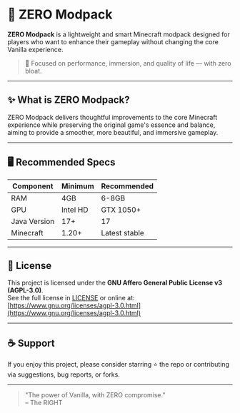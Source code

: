 # 🌌 ZERO Modpack

**ZERO Modpack** is a lightweight and smart Minecraft modpack designed for players who want to enhance their gameplay without changing the core Vanilla experience.

> 🎯 Focused on performance, immersion, and quality of life — with zero bloat.

---

## ✨ What is ZERO Modpack?

ZERO Modpack delivers thoughtful improvements to the core Minecraft experience while preserving the original game's essence and balance, aiming to provide a smoother, more beautiful, and immersive gameplay.

---

## 🖥️ Recommended Specs

| Component     | Minimum     | Recommended   |
|---------------|-------------|--------------|
| RAM           | 4GB         | 6-8GB        |
| GPU           | Intel HD    | GTX 1050+    |
| Java Version  | 17+         | 17           |
| Minecraft     | 1.20+       | Latest stable|

---

## 📄 License

This project is licensed under the **GNU Affero General Public License v3 (AGPL-3.0)**.  
See the full license in [LICENSE](./LICENSE) or online at:  
[https://www.gnu.org/licenses/agpl-3.0.html](https://www.gnu.org/licenses/agpl-3.0.html)

---

## ☕ Support

If you enjoy this project, please consider starring ⭐ the repo or contributing via suggestions, bug reports, or forks.

---

> "The power of Vanilla, with ZERO compromise."  
> – The RIGHT  
